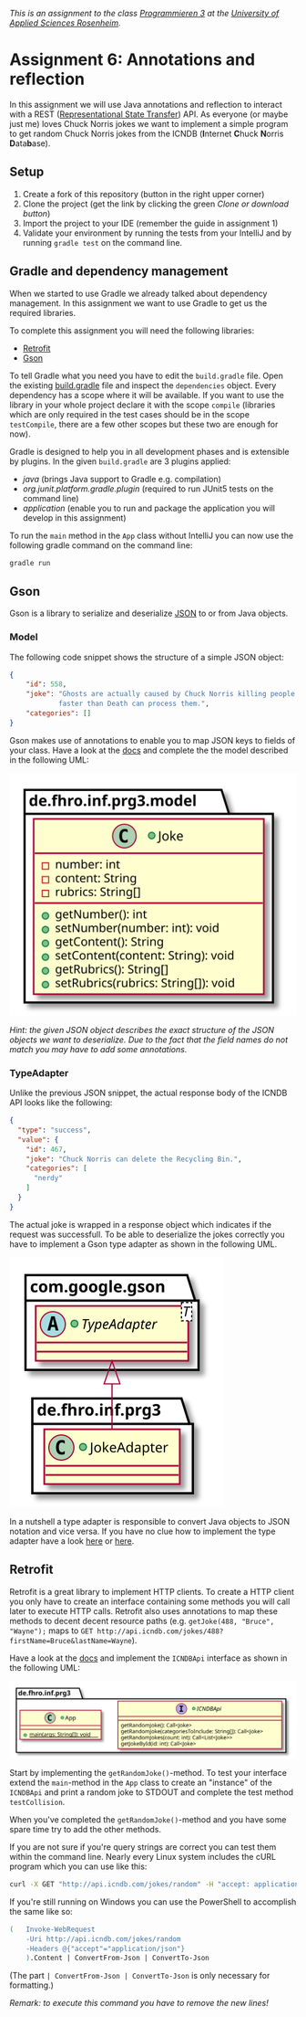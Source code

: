 _This is an assignment to the class [Programmieren 3](https://hsro-inf-prg3.github.io) at the [University of Applied Sciences Rosenheim](http://www.fh-rosenheim.de)._

# Assignment 6: Annotations and reflection

In this assignment we will use Java annotations and reflection to interact with a REST ([Representational State Transfer](https://en.wikipedia.org/wiki/Representational_state_transfer)) API.
As everyone (or maybe just me) loves Chuck Norris jokes we want to implement a simple program to get random Chuck Norris jokes from the ICNDB (**I**nternet **C**huck **N**orris **D**ata**b**ase).

## Setup

1. Create a fork of this repository (button in the right upper corner)
2. Clone the project (get the link by clicking the green _Clone or download button_)
3. Import the project to your IDE (remember the guide in assignment 1)
4. Validate your environment by running the tests from your IntelliJ and by running `gradle test` on the command line.

## Gradle and dependency management

When we started to use Gradle we already talked about dependency management.
In this assignment we want to use Gradle to get us the required libraries.

To complete this assignment you will need the following libraries:

* [Retrofit](http://square.github.io/retrofit/)
* [Gson](https://github.com/google/gson)

To tell Gradle what you need you have to edit the `build.gradle` file.
Open the existing [build.gradle](./build.gradle) file and inspect the `dependencies` object.
Every dependency has a scope where it will be available.
If you want to use the library in your whole project declare it with the scope `compile` (libraries which are only required in the test cases should be in the scope `testCompile`, there are a few other scopes but these two are enough for now).

Gradle is designed to help you in all development phases and is extensible by plugins.
In the given `build.gradle` are 3 plugins applied:

* _java_ (brings Java support to Gradle e.g. compilation)
* _org.junit.platform.gradle.plugin_ (required to run JUnit5 tests on the command line)
* _application_ (enable you to run and package the application you will develop in this assignment)

To run the `main` method in the `App` class without IntelliJ you can now use the following gradle command on the command line:

```bash
gradle run
```

## Gson

Gson is a library to serialize and deserialize [JSON](https://en.wikipedia.org/wiki/JSON) to or from Java objects.

### Model

The following code snippet shows the structure of a simple JSON object:

```json
{
    "id": 558,
    "joke": "Ghosts are actually caused by Chuck Norris killing people
            faster than Death can process them.",
    "categories": []
}
```

Gson makes use of annotations to enable you to map JSON keys to fields of your class.
Have a look at the [docs](https://github.com/google/gson/blob/master/UserGuide.md) and complete the the model described in the following UML:

![Model spec](./assets/ModelSpec.svg)

_Hint: the given JSON object describes the exact structure of the JSON objects we want to deserialize. Due to the fact that the field names do not match you may have to add some annotations._

### TypeAdapter

Unlike the previous JSON snippet, the actual response body of the ICNDB API looks like the following:

```json
{
  "type": "success",
  "value": {
    "id": 467,
    "joke": "Chuck Norris can delete the Recycling Bin.",
    "categories": [
      "nerdy"
    ]
  }
}
```

The actual joke is wrapped in a response object which indicates if the request was successfull.
To be able to deserialize the jokes correctly you have to implement a Gson type adapter as shown in the following UML.

![Gson type adapter](./assets/GsonSpec.svg)

In a nutshell a type adapter is responsible to convert Java objects to JSON notation and vice versa.
If you have no clue how to implement the type adapter have a look [here](http://lmgtfy.com/?s=d&q=gson+type+adapter) or [here](http://www.javacreed.com/gson-typeadapter-example/).

## Retrofit

Retrofit is a great library to implement HTTP clients.
To create a HTTP client you only have to create an interface containing some methods you will call later to execute HTTP calls.
Retrofit also uses annotations to map these methods to decent decent resource paths (e.g. `getJoke(488, "Bruce", "Wayne");` maps to `GET http://api.icndb.com/jokes/488?firstName=Bruce&lastName=Wayne`).

Have a look at the [docs](http://square.github.io/retrofit/) and implement the `ICNDBApi` interface as shown in the following UML:

![Retrofic spec](./assets/RetrofitAdapter.svg)

Start by implementing the `getRandomJoke()`-method.
To test your interface extend the `main`-method in the `App` class to create an "instance" of the `ICNDBApi` and print a random joke to STDOUT and complete the test method `testCollision`.

When you've completed the `getRandomJoke()`-method and you have some spare time try to add the other methods.

If you are not sure if you're query strings are correct you can test them within the command line.
Nearly every Linux system includes the cURL program which you can use like this:

```bash
curl -X GET "http://api.icndb.com/jokes/random" -H "accept: application/json"
```

If you're still running on Windows you can use the PowerShell to accomplish the same like so:

```ps
(   Invoke-WebRequest
    -Uri http://api.icndb.com/jokes/random
    -Headers @{"accept"="application/json"}
    ).Content | ConvertFrom-Json | ConvertTo-Json
```

(The part `| ConvertFrom-Json | ConvertTo-Json` is only necessary for formatting.)

_Remark: to execute this command you have to remove the new lines!_
